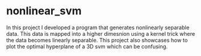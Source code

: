 # nonlinear_svm

In this project I developed a program that generates nonlinearly separable data.  This data is mapped into a higher dimesnion using a kernel trick where the data becomes linearly separable.  This project also showcases how to plot the optimal hyperplane of a 3D svm which can be confusing.

<img src=""></img>

